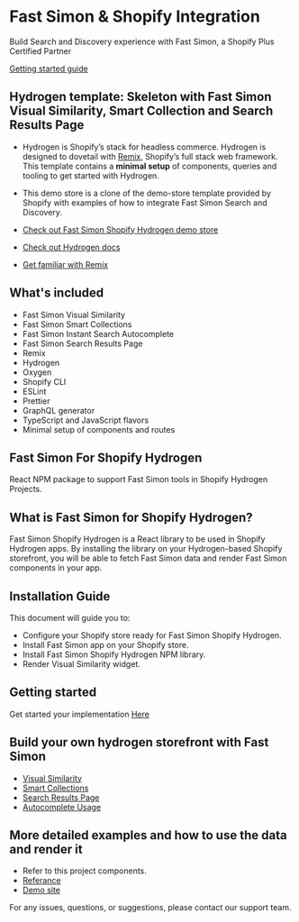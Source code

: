 # Fast Simon & Shopify Integration
Build Search and Discovery experience with Fast Simon, a Shopify Plus Certified Partner

[Getting started guide](https://instantsearchplus.zendesk.com/hc/en-us/categories/360000839131-Getting-Started-with-Fast-Simon)

## Hydrogen template: Skeleton with Fast Simon Visual Similarity, Smart Collection and Search Results Page

- Hydrogen is Shopify’s stack for headless commerce. Hydrogen is designed to dovetail with [Remix](https://remix.run/), Shopify’s full stack web framework. This template contains a **minimal setup** of components, queries and tooling to get started with Hydrogen.

- This demo store is a clone of the demo-store template provided by Shopify with examples of how to integrate Fast Simon Search and Discovery.

- [Check out Fast Simon Shopify Hydrogen demo store](https://demo-shopify-hydrogen.fastsimon.com)

- [Check out Hydrogen docs](https://shopify.dev/custom-storefronts/hydrogen)
  
- [Get familiar with Remix](https://remix.run/docs/en/v1)

## What's included

- Fast Simon Visual Similarity 
- Fast Simon Smart Collections
- Fast Simon Instant Search Autocomplete
- Fast Simon Search Results Page
- Remix
- Hydrogen
- Oxygen
- Shopify CLI
- ESLint
- Prettier
- GraphQL generator
- TypeScript and JavaScript flavors
- Minimal setup of components and routes


## Fast Simon For Shopify Hydrogen
React NPM package to support Fast Simon tools in Shopify Hydrogen Projects.

## What is Fast Simon for Shopify Hydrogen?
Fast Simon Shopify Hydrogen is a React library to be used in Shopify Hydrogen apps.
By installing the library on your Hydrogen-based Shopify storefront, you will be able to fetch Fast Simon data and render Fast Simon components in your app.

## Installation Guide
This document will guide you to:
* Configure your Shopify store ready for Fast Simon Shopify Hydrogen.
* Install Fast Simon app on your Shopify store.
* Install Fast Simon Shopify Hydrogen NPM library.
* Render Visual Similarity widget. 

## Getting started

Get started your implementation [Here](https://docs.fastsimon.com/hydrogen/docs/getting-started/getting_started)

## Build your own hydrogen storefront with Fast Simon
- [Visual Similarity](https://docs.fastsimon.com/hydrogen/docs/getting-started/VisualSimilarityUsage)
- [Smart Collections](https://docs.fastsimon.com/hydrogen/docs/getting-started/SmartCollections)
- [Search Results Page](https://docs.fastsimon.com/hydrogen/docs/getting-started/SearchResults)
- [Autocomplete Usage](https://docs.fastsimon.com/hydrogen/docs/getting-started/Autocomplete)


## More detailed examples and how to use the data and render it
- Refer to this project components.
- [Referance](https://docs.fastsimon.com/hydrogen/docs/usages/visual_similarity)
- [Demo site](https://demo-shopify-hydrogen.fastsimon.com/)


For any issues, questions, or suggestions, please contact our support team.
